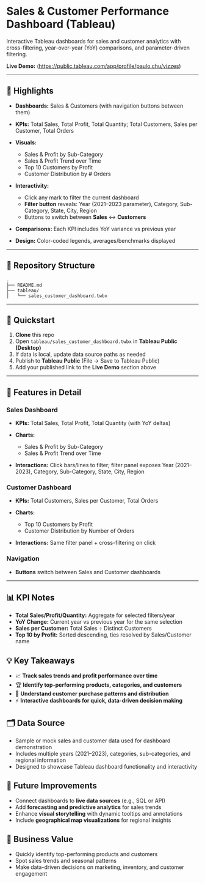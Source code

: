 # Sales & Customer Performance Dashboard (Tableau)

Interactive Tableau dashboards for sales and customer analytics with cross-filtering, year-over-year (YoY) comparisons, and parameter-driven filtering.

**Live Demo:** (https://public.tableau.com/app/profile/paulo.chu/vizzes)

---

## 🎯 Highlights

* **Dashboards:** Sales & Customers (with navigation buttons between them)
* **KPIs:** Total Sales, Total Profit, Total Quantity; Total Customers, Sales per Customer, Total Orders
* **Visuals:**

  * Sales & Profit by Sub-Category
  * Sales & Profit Trend over Time
  * Top 10 Customers by Profit 
  * Customer Distribution by # Orders
* **Interactivity:**

  * Click any mark to filter the current dashboard
  * **Filter button** reveals: Year (2021–2023 parameter), Category, Sub-Category, State, City, Region
  * Buttons to switch between **Sales** ↔ **Customers**
* **Comparisons:** Each KPI includes YoY variance vs previous year
* **Design:** Color-coded legends, averages/benchmarks displayed

---

## 📁 Repository Structure

```
.
├── README.md
├── tableau/
│   └── sales_customer_dashboard.twbx
```

---

## 🚀 Quickstart

1. **Clone** this repo
2. Open `tableau/sales_customer_dashboard.twbx` in **Tableau Public (Desktop)**
3. If data is local, update data source paths as needed
4. Publish to **Tableau Public** (File → Save to Tableau Public)
5. Add your published link to the **Live Demo** section above

---

## 🔧 Features in Detail

### Sales Dashboard

* **KPIs:** Total Sales, Total Profit, Total Quantity (with YoY deltas)
* **Charts:**

  * Sales & Profit by Sub-Category 
  * Sales & Profit Trend over Time 
* **Interactions:** Click bars/lines to filter; filter panel exposes Year (2021–2023), Category, Sub-Category, State, City, Region

### Customer Dashboard

* **KPIs:** Total Customers, Sales per Customer, Total Orders
* **Charts:**

  * Top 10 Customers by Profit
  * Customer Distribution by Number of Orders
* **Interactions:** Same filter panel + cross-filtering on click

### Navigation

* **Buttons** switch between Sales and Customer dashboards

---

## 📊 KPI Notes

* **Total Sales/Profit/Quantity:** Aggregate for selected filters/year
* **YoY Change:** Current year vs previous year for the same selection
* **Sales per Customer:** Total Sales ÷ Distinct Customers
* **Top 10 by Profit:** Sorted descending, ties resolved by Sales/Customer name

## 💡 Key Takeaways

* 📈 **Track sales trends and profit performance over time**  
* 🏆 **Identify top-performing products, categories, and customers**  
* 👥 **Understand customer purchase patterns and distribution**  
* ⚡ **Interactive dashboards for quick, data-driven decision making**

## 🗂 Data Source
- Sample or mock sales and customer data used for dashboard demonstration
- Includes multiple years (2021–2023), categories, sub-categories, and regional information
- Designed to showcase Tableau dashboard functionality and interactivity

## 🔮 Future Improvements
- Connect dashboards to **live data sources** (e.g., SQL or API)  
- Add **forecasting and predictive analytics** for sales trends  
- Enhance **visual storytelling** with dynamic tooltips and annotations  
- Include **geographical map visualizations** for regional insights

## 💼 Business Value
- Quickly identify top-performing products and customers  
- Spot sales trends and seasonal patterns  
- Make data-driven decisions on marketing, inventory, and customer engagement

